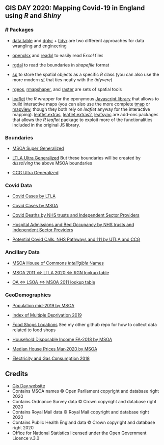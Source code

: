 ## GIS DAY 2020: Mapping Covid-19 in England using *R* and *Shiny*

### *R* Packages

 - [data.table]() and [dplyr]() + [tidyr]() are two different approaches for data wrangling and engineering

 - [openxlsx]() and [readxl]() to easily read *Excel* files
 
 - [rgdal]() to read the boundaries in *shapefile* format

 - [sp]() to store the spatial objects as a specific *R* class (you can also use the more modern [sf]() that ties neatly with the *tidyvere*)

 - [rgeos](), [rmapshaper](), and [raster]() are sets of spatial tools

 - [leaflet]() the *R* wrapper for the eponymous [Javascript library](leaflet.js) that allows to build interactive maps (you can also use the more complete [tmap]() or [mapview](), though they both rely on *leaflet* anyway for the interactive mapping). [leaflet.extras](), [leaflet.extras2](), [leafsync]() are add-ons packages that allows the *R* *leaflet* package to exploit more of the functionalities included in the original JS library.


### Boundaries

 - [MSOA Super Generalized](https://opendata.arcgis.com/datasets/87aa4eb6393644768a5f85929cc704c2_0.zip)
 
 - [LTLA Ultra Generalized](https://opendata.arcgis.com/datasets/910f48f3c4b3400aa9eb0af9f8989bbe_0.zip) But these boundaries will be created by *dissolving* the above MSOA boundaries
 
 - [CCG Ultra Generalized](https://opendata.arcgis.com/datasets/dbfaf69873794690af4acddaf581572f_1.zip) 
 

### Covid Data

 - [Covid Cases by LTLA](https://coronavirus.data.gov.uk/downloads/csv/coronavirus-cases_latest.csv)
 
 - [Covid Cases by MSOA](https://coronavirus.data.gov.uk/downloads/msoa_data/MSOAs_latest.csv)
 
 - [Covid Deaths by NHS trusts and Independent Sector Providers](https://www.england.nhs.uk/statistics/statistical-work-areas/covid-19-daily-deaths/)
 
 - [Hospital Admissions and Bed Occupancy by NHS trusts and Independent Sector Providers](https://www.england.nhs.uk/statistics/statistical-work-areas/covid-19-hospital-activity/)
 
 - [Potential Covid Calls. NHS Pathways and 111 by UTLA and CCG](https://www.england.nhs.uk/statistics/statistical-work-areas/covid-19-daily-deaths/)
 

### Ancillary Data

 - [MSOA House of Commons *intelligible* Names](https://visual.parliament.uk/msoanames/static/MSOA-Names-1.7.csv)

 - [MSOA 2011 <=> LTLA 2020 <=> RGN lookup table](https://coronavirus.data.gov.uk/downloads/supplements/lookup_table.csv)

 - [OA <=> LSOA <=> MSOA 2011 lookup table](https://geoportal.statistics.gov.uk/datasets/output-area-to-lower-layer-super-output-area-to-middle-layer-super-output-area-to-local-authority-district-december-2011-lookup-in-england-and-wales)

### GeoDemographics

 - [Population mid-2019 by MSOA](https://www.ons.gov.uk/peoplepopulationandcommunity/populationandmigration/populationestimates/datasets/middlesuperoutputareamidyearpopulationestimates)

 - [Index of Multiple Deprivation 2019](https://www.gov.uk/government/statistics/english-indices-of-deprivation-2019)

 - [Food Shops Locations]() See my other github repo for how to collect data related to food shops

 - [Household Disposable Income FA-2018 by MSOA](https://www.ons.gov.uk/employmentandlabourmarket/peopleinwork/earningsandworkinghours/datasets/smallareaincomeestimatesformiddlelayersuperoutputareasenglandandwales)

 - [Median House Prices Mar-2020 by MSOA](https://www.ons.gov.uk/peoplepopulationandcommunity/housing/datasets/hpssadataset2medianhousepricebymsoaquarterlyrollingyear)

 - [Electricity and Gas Consumption 2018](https://www.gov.uk/government/statistics/lower-and-middle-super-output-areas-gas-consumption)


## Credits

 - [Gis Day website](https://www.gisday.com/en-us/overview)
 - Contains MSOA names © Open Parliament copyright and database right 2020
 - Contains Ordnance Survey data © Crown copyright and database right 2020
 - Contains Royal Mail data © Royal Mail copyright and database right 2020
 - Contains Public Health England data © Crown copyright and database right 2020
 - Office for National Statistics licensed under the Open Government Licence v.3.0
 
